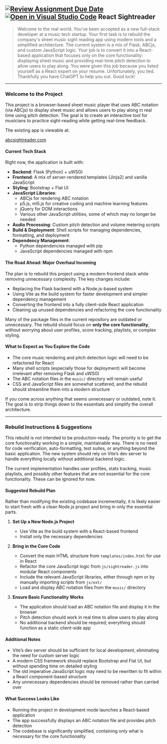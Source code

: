 [![Review Assignment Due Date](https://classroom.github.com/assets/deadline-readme-button-22041afd0340ce965d47ae6ef1cefeee28c7c493a6346c4f15d667ab976d596c.svg)](https://classroom.github.com/a/vAeyM3iT)
[![Open in Visual Studio Code](https://classroom.github.com/assets/open-in-vscode-2e0aaae1b6195c2367325f4f02e2d04e9abb55f0b24a779b69b11b9e10269abc.svg)](https://classroom.github.com/online_ide?assignment_repo_id=18056120&assignment_repo_type=AssignmentRepo)
React Sightreader
---

> Welcome to the real world. You've been accepted as a new full-stack developer at a music tech startup. 
> Your first task is to rebuild the company's sheet music sight reading app using modern tools and a simplified architecture. The current system is a mix of Flask, ABCjs, and custom JavaScript logic.
> Your job is to convert it into a React-based application that focuses only on the core functionality: displaying sheet music and providing real-time pitch detection to allow users to play along.
> You were given this job because you listed yourself as a React expert on your resume.
> Unfortunately, you lied.
> Thankfully you have ChatGPT to help you out.
> Good luck!

---

### Welcome to the Project  

This project is a browser-based sheet music player that uses ABC notation (via ABCjs) to display sheet music and allows users to play along in real time using pitch detection. The goal is to create an interactive tool for musicians to practice sight-reading while getting real-time feedback.

The existing app is viewable at: 

   [abcsightreader.com](https://abcsightreader.com/)

#### Current Tech Stack  
Right now, the application is built with:  

- **Backend**: Flask (Python) + uWSGI  
- **Frontend**: A mix of server-rendered templates (Jinja2) and vanilla JavaScript  
- **Styling**: Bootstrap + Flat UI  
- **JavaScript Libraries**:  
  - ABCjs for rendering ABC notation  
  - p5.js, ml5.js for creative coding and machine learning features  
  - jQuery for DOM interactions  
  - Various other JavaScript utilities, some of which may no longer be needed  
- **Audio Processing**: Custom pitch detection and volume metering scripts  
- **Build & Deployment**: Shell scripts for managing dependencies, formatting, and deployment  
- **Dependency Management**:  
  - Python dependencies managed with pip  
  - JavaScript dependencies managed with npm

#### The Road Ahead: Major Overhaul Incoming  
The plan is to rebuild this project using a modern frontend stack while removing unnecessary complexity. The key changes include:  

- Replacing the Flask backend with a Node.js-based system  
- Using Vite as the build system for faster development and simpler dependency management  
- Converting the frontend into a fully client-side React application  
- Cleaning up unused dependencies and refactoring the core functionality  

Many of the package files in the current repository are outdated or unnecessary. The rebuild should focus on **only the core functionality**, without worrying about user profiles, score tracking, playlists, or complex styling.  

#### What to Expect as You Explore the Code  
- The core music rendering and pitch detection logic will need to be refactored for React  
- Many shell scripts (especially those for deployment) will become irrelevant after removing Flask and uWSGI  
- The ABC notation files in the `music/` directory will remain useful  
- CSS and JavaScript files are somewhat scattered, and the rebuild should streamline them into a modern structure  

If you come across anything that seems unnecessary or outdated, note it. The goal is to strip things down to the essentials and simplify the overall architecture.  

---

### Rebuild Instructions & Suggestions  

This rebuild is not intended to be production-ready. The priority is to get the core functionality working in a simple, maintainable way. There is no need for code verification, auto-formatting, test suites, or anything beyond the basic application. The new system should rely on Vite’s dev server to handle everything locally without additional backend logic.

The current implementation handles user profiles, stats tracking, music playlists, and possibly other features that are not essential for the core functionality. These can be ignored for now.

#### Suggested Rebuild Plan  

Rather than modifying the existing codebase incrementally, it is likely easier to start fresh with a clean Node.js project and bring in only the essential parts.  

1. **Set Up a New Node.js Project**  
   - Use Vite as the build system with a React-based frontend  
   - Install only the necessary dependencies  

2. **Bring in the Core Code**  
   - Convert the main HTML structure from `templates/index.html` for use in React
   - Refactor the core JavaScript logic from `js/sightreader.js` into modular React components
   - Include the relevant JavaScript libraries, either through npm or by manually importing scripts from `js/ext/`  
   - Load and display ABC notation files from the `music/` directory  

3. **Ensure Basic Functionality Works**  
   - The application should load an ABC notation file and display it in the browser  
   - Pitch detection should work in real time to allow users to play along  
   - No additional backend should be required; everything should function as a static client-side app  

#### Additional Notes  
- Vite’s dev server should be sufficient for local development, eliminating the need for custom server logic  
- A modern CSS framework should replace Bootstrap and Flat UI, but without spending time on detailed styling  
- The old imperative JavaScript logic may need to be rewritten to fit within a React component-based structure  
- Any unnecessary dependencies should be removed rather than carried over  

#### What Success Looks Like  
- Running the project in development mode launches a React-based application  
- The app successfully displays an ABC notation file and provides pitch detection  
- The codebase is significantly simplified, containing only what is necessary for the core functionality  

